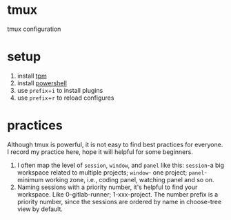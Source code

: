 # tmux
tmux configuration

# setup
1. install [tpm](https://github.com/tmux-plugins/tpm)
2. install [powershell](https://github.com/powerline/powerline)
3. use `prefix`+`i` to install plugins
4. use `prefix`+`r` to reload configures

# practices
Although tmux is powerful, it is not easy to find best practices for everyone. I record my practice here, hope it will helpful for some beginners.
1. I often map the level of `session`, `window`, and `panel` like this: `session`-a big workspace related to multiple projects; `window`- one project; `panel`- minimum working zone, i.e., coding panel, watching panel and so on.
2. Naming sessions with a priority number, it's helpful to find your workspace. Like 0-gitlab-runner; 1-xxx-project. The number prefix is a priority number, since the sessions are ordered by name in choose-tree view by default.
